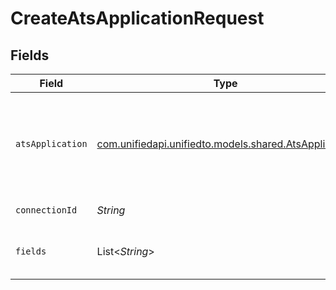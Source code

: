 # CreateAtsApplicationRequest


## Fields

| Field                                                                                          | Type                                                                                           | Required                                                                                       | Description                                                                                    |
| ---------------------------------------------------------------------------------------------- | ---------------------------------------------------------------------------------------------- | ---------------------------------------------------------------------------------------------- | ---------------------------------------------------------------------------------------------- |
| `atsApplication`                                                                               | [com.unifiedapi.unifiedto.models.shared.AtsApplication](../../models/shared/AtsApplication.md) | :heavy_minus_sign:                                                                             | An application is an association object between a candidate and a job                          |
| `connectionId`                                                                                 | *String*                                                                                       | :heavy_check_mark:                                                                             | ID of the connection                                                                           |
| `fields`                                                                                       | List<*String*>                                                                                 | :heavy_minus_sign:                                                                             | Comma-delimited fields to return                                                               |